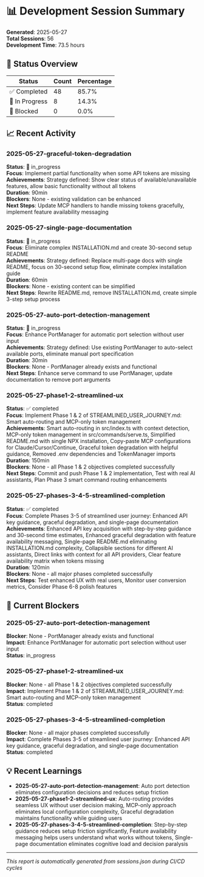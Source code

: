 # 📊 Development Session Summary

**Generated**: 2025-05-27  
**Total Sessions**: 56  
**Development Time**: 73.5 hours  

## 🎯 Status Overview

| Status | Count | Percentage |
|--------|-------|------------|
| ✅ Completed | 48 | 85.7% |
| 🔄 In Progress | 8 | 14.3% |
| 🚫 Blocked | 0 | 0.0% |

## 📈 Recent Activity
### 2025-05-27-graceful-token-degradation
**Status**: 🔄 in_progress  
**Focus**: Implement partial functionality when some API tokens are missing  
**Achievements**: Strategy defined: Show clear status of available/unavailable features, allow basic functionality without all tokens  
**Duration**: 90min  
**Blockers**: None - existing validation can be enhanced  
**Next Steps**: Update MCP handlers to handle missing tokens gracefully, implement feature availability messaging  

### 2025-05-27-single-page-documentation
**Status**: 🔄 in_progress  
**Focus**: Eliminate complex INSTALLATION.md and create 30-second setup README  
**Achievements**: Strategy defined: Replace multi-page docs with single README, focus on 30-second setup flow, eliminate complex installation guide  
**Duration**: 60min  
**Blockers**: None - existing content can be simplified  
**Next Steps**: Rewrite README.md, remove INSTALLATION.md, create simple 3-step setup process  

### 2025-05-27-auto-port-detection-management
**Status**: 🔄 in_progress  
**Focus**: Enhance PortManager for automatic port selection without user input  
**Achievements**: Strategy defined: Use existing PortManager to auto-select available ports, eliminate manual port specification  
**Duration**: 30min  
**Blockers**: None - PortManager already exists and functional  
**Next Steps**: Enhance serve command to use PortManager, update documentation to remove port arguments  

### 2025-05-27-phase1-2-streamlined-ux
**Status**: ✅ completed  
**Focus**: Implement Phase 1 & 2 of STREAMLINED_USER_JOURNEY.md: Smart auto-routing and MCP-only token management  
**Achievements**: Smart auto-routing in src/index.ts with context detection, MCP-only token management in src/commands/serve.ts, Simplified README.md with single NPX installation, Copy-paste MCP configurations for Claude/Cursor/Continue, Graceful token degradation with helpful guidance, Removed .env dependencies and TokenManager imports  
**Duration**: 150min  
**Blockers**: None - all Phase 1 & 2 objectives completed successfully  
**Next Steps**: Commit and push Phase 1 & 2 implementation, Test with real AI assistants, Plan Phase 3 smart command routing enhancements  

### 2025-05-27-phases-3-4-5-streamlined-completion
**Status**: ✅ completed  
**Focus**: Complete Phases 3-5 of streamlined user journey: Enhanced API key guidance, graceful degradation, and single-page documentation  
**Achievements**: Enhanced API key acquisition with step-by-step guidance and 30-second time estimates, Enhanced graceful degradation with feature availability messaging, Single-page README.md eliminating INSTALLATION.md complexity, Collapsible sections for different AI assistants, Direct links with context for all API providers, Clear feature availability matrix when tokens missing  
**Duration**: 120min  
**Blockers**: None - all major phases completed successfully  
**Next Steps**: Test enhanced UX with real users, Monitor user conversion metrics, Consider Phase 6-8 polish features  


## 🚫 Current Blockers

### 2025-05-27-auto-port-detection-management
**Blocker**: None - PortManager already exists and functional  
**Impact**: Enhance PortManager for automatic port selection without user input  
**Status**: in_progress  

### 2025-05-27-phase1-2-streamlined-ux
**Blocker**: None - all Phase 1 & 2 objectives completed successfully  
**Impact**: Implement Phase 1 & 2 of STREAMLINED_USER_JOURNEY.md: Smart auto-routing and MCP-only token management  
**Status**: completed  

### 2025-05-27-phases-3-4-5-streamlined-completion
**Blocker**: None - all major phases completed successfully  
**Impact**: Complete Phases 3-5 of streamlined user journey: Enhanced API key guidance, graceful degradation, and single-page documentation  
**Status**: completed  


## 💡 Recent Learnings

- **2025-05-27-auto-port-detection-management**: Auto port detection eliminates configuration decisions and reduces setup friction
- **2025-05-27-phase1-2-streamlined-ux**: Auto-routing provides seamless UX without user decision making, MCP-only approach eliminates local configuration complexity, Graceful degradation maintains functionality while guiding users
- **2025-05-27-phases-3-4-5-streamlined-completion**: Step-by-step guidance reduces setup friction significantly, Feature availability messaging helps users understand what works without tokens, Single-page documentation eliminates cognitive load and decision paralysis

---
*This report is automatically generated from sessions.json during CI/CD cycles*
